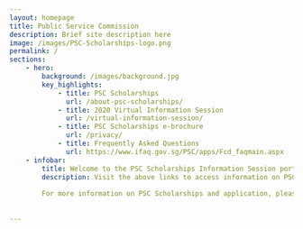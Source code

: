 ```yaml
---
layout: homepage
title: Public Service Commission
description: Brief site description here
image: /images/PSC-Scholarships-logo.png
permalink: /
sections:
    - hero:
        background: /images/background.jpg
        key_highlights:
            - title: PSC Scholarships
              url: /about-psc-scholarships/
            - title: 2020 Virtual Information Session
              url: /virtual-information-session/
            - title: PSC Scholarships e-brochure
              url: /privacy/
            - title: Frequently Asked Questions
              url: https://www.ifaq.gov.sg/PSC/apps/Fcd_faqmain.aspx
    - infobar:
        title: Welcome to the PSC Scholarships Information Session portal! 
        description: Visit the above links to access information on PSC Scholarships and our first-ever virtual information session.
        
        For more information on PSC Scholarships and application, please visit the [PSC website](https://www.psc.gov.sg/home).
       
       
---
```

